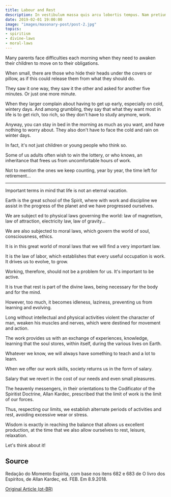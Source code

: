 ```yaml
---
title: Labour and Rest
description: In vestibulum massa quis arcu lobortis tempus. Nam pretium arcu in odio vulputate luctus.
date: 2019-02-01 19:00:00
image: "images/masonary-post/post-2.jpg"
topics: 
- spiritism
- divine-laws
- moral-laws
---
```


Many parents face difficulties each morning when they need to awaken their children to move on to their obligations.

When small, there are those who hide their heads under the covers or pillow, as if this could release them from what they should do.

They saw it one way, they saw it the other and asked for another five minutes. Or just one more minute.

When they larger complain about having to get up early, especially on cold, wintery days. And among grumbling, they say that what they want most in life is to get rich, too rich, so they don't have to study anymore, work.

Anyway, you can stay in bed in the morning as much as you want, and have nothing to worry about. They also don't have to face the cold and rain on winter days.

In fact, it's not just children or young people who think so.

Some of us adults often wish to win the lottery, or who knows, an inheritance that frees us from uncomfortable hours of work.

Not to mention the ones we keep counting, year by year, the time left for retirement...

*   *   *

Important terms in mind that life is not an eternal vacation.

Earth is the great school of the Spirit, where with work and discipline we assist in the progress of the planet and we have progressed ourselves.

We are subject ed to physical laws governing the world: law of magnetism, law of attraction, electricity law, law of gravity...

We are also subjected to moral laws, which govern the world of soul, consciousness, ethics.

It is in this great world of moral laws that we will find a very important law.

It is the law of labor, which establishes that every useful occupation is work. It drives us to evolve, to grow.

Working, therefore, should not be a problem for us. It's important to be active.

It is true that rest is part of the divine laws, being necessary for the body and for the mind.

However, too much, it becomes idleness, laziness, preventing us from learning and evolving.

Long without intellectual and physical activities violent the character of man, weaken his muscles and nerves, which were destined for movement and action.

The work provides us with an exchange of experiences, knowledge, learning that the soul stores, within itself, during the various lives on Earth.

Whatever we know, we will always have something to teach and a lot to learn.

When we offer our work skills, society returns us in the form of salary.

Salary that we revert in the cost of our needs and even small pleasures.

The heavenly messengers, in their orientations to the Codificator of the Spiritist Doctrine, Allan Kardec, prescribed that the limit of work is the limit of our forces.

Thus, respecting our limits, we establish alternate periods of activities and rest, avoiding excessive wear or stress.

Wisdom is exactly in reaching the balance that allows us excellent production, at the time that we also allow ourselves to rest, leisure, relaxation.

Let's think about it!

## Source
Redação do Momento Espírita, com base nos itens
682 e 683 de O livro dos Espíritos, de Allan Kardec,
ed. FEB.
Em 8.9.2018.

[Original Article (pt-BR)](http://www.momento.com.br/pt/ler_texto.php?id=5530)


